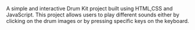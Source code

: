 A simple and interactive Drum Kit project built using HTML,CSS and JavaScript. This project allows users to play different sounds either by clicking on the drum images or by pressing specific keys on the keyboard.

